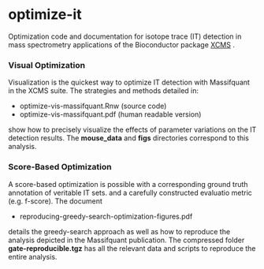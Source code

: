 # optimize-it
Optimization code and documentation for isotope trace (IT) detection in mass spectrometry applications of the Bioconductor package [XCMS](http://www.bioconductor.org/packages/release/bioc/html/xcms.html) .  

### Visual Optimization
Visualization is the quickest way to optimize IT detection with Massifquant in the XCMS suite.  The strategies and methods detailed in:  
  + optimize-vis-massifquant.Rnw      (source code)
  + optimize-vis-massifquant.pdf      (human readable version)

show how to precisely visualize the effects of parameter variations on the IT detection results. The **mouse_data** and **figs** directories correspond to this analysis.  

### Score-Based Optimization
A score-based optimization is possible with a corresponding ground truth annotation of veritable IT sets. and a carefully constructed evaluatio metric (e.g. f-score). The document
  + reproducing-greedy-search-optimization-figures.pdf  
  
details the greedy-search approach as well as how to reproduce the analysis depicted in the Massifquant publication. The compressed folder **gate-reproducible.tgz** has all the relevant data and scripts to reproduce the entire analysis.   
